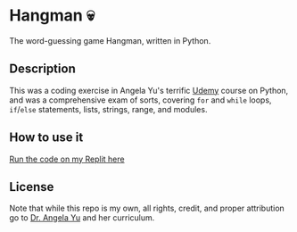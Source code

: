 # Hangman 💀
The word-guessing game Hangman, written in Python.

## Description
This was a coding exercise in Angela Yu's terrific [Udemy](https://www.udemy.com/course/100-days-of-code/) course on Python, and was a comprehensive exam of sorts, covering `for` and `while` loops, `if`/`else` statements, lists, strings, range, and modules.

## How to use it
[Run the code on my Replit here](https://replit.com/@Clifton893/Hangman)

## License
Note that while this repo is my own, all rights, credit, and proper attribution go to [Dr. Angela Yu](https://www.udemy.com/user/4b4368a3-b5c8-4529-aa65-2056ec31f37e/) and her curriculum.
